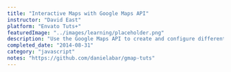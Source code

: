 ```yaml
---
title: "Interactive Maps with Google Maps API"
instructor: "David East"
platform: "Envato Tuts+"
featuredImage: "../images/learning/placeholder.png"
description: "Use the Google Maps API to create and configure different types of maps, attach events, create and customize markers,and geocoding."
completed_date: "2014-08-31"
category: "javascript"
notes: "https://github.com/danielabar/gmap-tuts"
---
```

